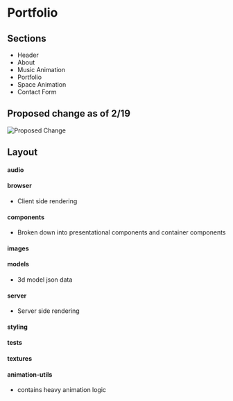 # Portfolio

## Sections
* Header
* About
* Music Animation
* Portfolio
* Space Animation
* Contact Form


## Proposed change as of 2/19
![Proposed Change](./ProposedChange2:19.png)

## Layout
#### audio
#### browser
* Client side rendering
#### components
* Broken down into presentational components and container components
#### images
#### models
* 3d model json data
#### server
* Server side rendering
#### styling
#### tests
#### textures
#### animation-utils
* contains heavy animation logic